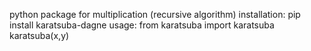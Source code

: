 python package for multiplication (recursive algorithm)
installation:
pip install karatsuba-dagne
usage:
from karatsuba import karatsuba
karatsuba(x,y)